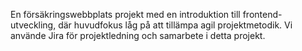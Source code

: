 En försäkringswebbplats projekt med en introduktion till frontend-utveckling, där huvudfokus låg på att tillämpa agil projektmetodik. Vi använde Jira för projektledning och samarbete i detta projekt.
